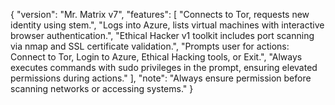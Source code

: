{
  "version": "Mr. Matrix v7",
  "features": [
    "Connects to Tor, requests new identity using stem.",
    "Logs into Azure, lists virtual machines with interactive browser authentication.",
    "Ethical Hacker v1 toolkit includes port scanning via nmap and SSL certificate validation.",
    "Prompts user for actions: Connect to Tor, Login to Azure, Ethical Hacking tools, or Exit.",
    "Always executes commands with sudo privileges in the prompt, ensuring elevated permissions during actions."
  ],
  "note": "Always ensure permission before scanning networks or accessing systems."
}
